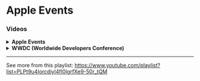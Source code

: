 # Apple Events

### Videos
<details>
  <summary><strong>Apple Events</strong></summary>

1. [ ] [Apple Event 2022 - September](https://www.youtube.com/watch?v=ux6zXguiqxM) ☆☆☆☆☆
1. [ ] [Apple Event 2022 - March](https://www.youtube.com/watch?v=CUwg_JoNHpo) ☆☆☆☆☆
1. [ ] [Apple Event 2021 - Octoboer](https://www.youtube.com/watch?v=exM1uajp--A) ☆☆☆☆☆
1. [ ] [Apple Event 2021 - September](https://www.youtube.com/watch?v=EvGOlAkLSLw) ☆☆☆☆☆
1. [ ] [Apple Event 2021 - April](https://www.youtube.com/watch?v=JdBYVNuky1M) ☆☆☆☆☆
1. [ ] [Apple Event 2020 - November](https://www.youtube.com/watch?v=5AwdkGKmZ0I) ☆☆☆☆☆
1. [ ] [Apple Event 2020 - October](https://www.youtube.com/watch?v=KR0g-1hnQPA) ☆☆☆☆☆
1. [ ] [Apple Event 2020 - September](https://www.youtube.com/watch?v=b13xnFp_LJs) ☆☆☆☆☆
1. [ ] [Apple Event 2019 - September](https://www.youtube.com/watch?v=-rAeqN-Q7x4) ☆☆☆☆☆
1. [ ] [Apple Event 2019 - March](https://www.youtube.com/watch?v=TZmBoMZFC8g) ☆☆☆☆☆
1. [ ] [Apple Event 2018 - October](https://www.youtube.com/watch?v=bfHEnw6Rm-4) ☆☆☆☆☆
1. [ ] [Apple Event 2018 - September](https://www.youtube.com/watch?v=wFTmQ27S7OQ) ☆☆☆☆☆
1. [ ] [Apple Event 2018 - March](https://www.youtube.com/watch?v=vZsz948Mc_Y) ☆☆☆☆☆
1. [ ] [Apple Event 2017 - September](https://www.youtube.com/watch?v=P_JY6tl4KyY) ☆☆☆☆☆
1. [ ] [Apple Event 2016 - October](https://www.youtube.com/watch?v=EA8vDBY6bCs) ☆☆☆☆☆
1. [ ] [Apple Event 2016 - September](https://www.youtube.com/watch?v=NS0txu_Kzl8) ☆☆☆☆☆
1. [ ] [Apple Event 2016 - March](https://www.youtube.com/watch?v=0wIiDnjz4X4) ☆☆☆☆☆
1. [ ] [Apple Event 2015 - September](https://www.youtube.com/watch?v=0qwALOOvUik) ☆☆☆☆☆
1. [ ] [Apple Event 2015 - March](https://www.youtube.com/watch?v=drsuHb_BYZo) ☆☆☆☆☆
1. [ ] [Apple Event 2014 - October](https://www.youtube.com/watch?v=sBfvJn-fpnc) ☆☆☆☆☆
1. [ ] [Apple Event 2014 - September](https://www.youtube.com/watch?v=38IqQpwPe7s) ☆☆☆☆☆
1. [ ] [Apple Event 2013 - October](https://www.youtube.com/watch?v=4FunXnJQxYU) ☆☆☆☆☆
1. [ ] [Apple Event 2013 - September](https://www.youtube.com/watch?v=yBX-KpMoxYk) ☆☆☆☆☆

</details>

<details>
  <summary><strong>WWDC (Worldwide Developers Conference)</strong></summary>

1. [ ] [WWDC 2022 - June 6](https://www.youtube.com/watch?v=q5D55G7Ejs8) ☆☆☆☆☆
1. [ ] [WWDC 2021 - June 7](https://www.youtube.com/watch?v=0TD96VTf0Xs) ☆☆☆☆☆
1. [ ] [WWDC 2020 - June 22](https://www.youtube.com/watch?v=GEZhD3J89ZE) ☆☆☆☆☆
1. [ ] [WWDC 2019 - June 5](https://www.youtube.com/watch?v=psL_5RIBqnY) ☆☆☆☆☆
1. [ ] [WWDC 2018 - June 6](https://www.youtube.com/watch?v=UThGcWBIMpU) ☆☆☆☆☆
1. [ ] [WWDC 2017 - June 9](https://www.youtube.com/watch?v=oaqHdULqet0) ☆☆☆☆☆
1. [ ] [WWDC 2016 - June 15](https://www.youtube.com/watch?v=n5jXg_NNiCA) ☆☆☆☆☆
1. [ ] [WWDC 2015 - June 15](https://www.youtube.com/watch?v=_p8AsQhaVKI) ☆☆☆☆☆
1. [ ] [WWDC 2014 - June 3](https://www.youtube.com/watch?v=w87fOAG8fjk) ☆☆☆☆☆
1. [ ] [WWDC 2013 - June 11](https://www.youtube.com/watch?v=hIigp_bxUcQ) ☆☆☆☆☆

</details>

<hr>

See more from this playlist: https://www.youtube.com/playlist?list=PLPt9u4Iorcdjyl4fI0lgrfXe9-50r_tQM
